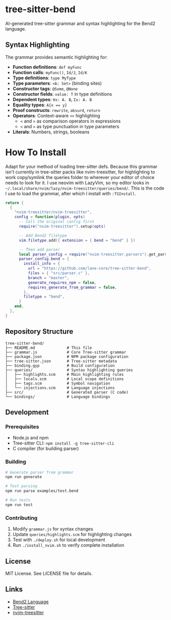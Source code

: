 # tree-sitter-bend

AI-generated tree-sitter grammar and syntax highlighting for the Bend2 language.

## Syntax Highlighting

The grammar provides semantic highlighting for:

- **Function definitions**: `def myFunc`
- **Function calls**: `myFunc()`, `Id/J`, `Id/K`
- **Type definitions**: `type MyType`
- **Type parameters**: `<A: Set>` (binding sites)
- **Constructor tags**: `@Some`, `@None`
- **Constructor fields**: `value: T` in type definitions
- **Dependent types**: `∀x: A. B`, `Σx: A. B`
- **Equality types**: `A{x == y}`
- **Proof constructs**: `rewrite`, `absurd`, `return`
- **Operators**: Context-aware `<>` highlighting
  - `<` and `>` as comparison operators in expressions
  - `<` and `>` as type punctuation in type parameters
- **Literals**: Numbers, strings, booleans

# How To Install

Adapt for your method of loading tree-sitter defs. Because this grammar isn't currently in tree-sitter packs like nvim-treesitter, for highlighting to work copy/symlink the queries folder to wherever your editor of choice needs to look for it. I use neovim with LazyVim, so my editor looks in `~/.local/share/nvim/lazy/nvim-treesitter/queries/bend/`. This is the code I use to load the grammar, after which I install with `:TSInstall`.

```lua
return {
  {
    "nvim-treesitter/nvim-treesitter",
    config = function(plugin, opts)
      -- Call the original config first
      require("nvim-treesitter").setup(opts)

      -- Add Bend2 filetype
      vim.filetype.add({ extension = { bend = "bend" } })

      -- Then add parser
      local parser_config = require("nvim-treesitter.parsers").get_parser_configs()
      parser_config.bend = {
        install_info = {
          url = "https://github.com/lane-core/tree-sitter-bend",
          files = { "src/parser.c" },
          branch = "master",
          generate_requires_npm = false,
          requires_generate_from_grammar = false,
        },
        filetype = "bend",
      }
    end,
  },
}
```

## Repository Structure

```
tree-sitter-bend/
├── README.md              # This file
├── grammar.js             # Core Tree-sitter grammar
├── package.json           # NPM package configuration
├── tree-sitter.json       # Tree-sitter metadata
├── binding.gyp            # Build configuration
├── queries/               # Syntax highlighting queries
│   ├── highlights.scm     # Main highlighting rules
│   ├── locals.scm         # Local scope definitions
│   ├── tags.scm           # Symbol navigation
│   └── injections.scm     # Language injections
├── src/                   # Generated parser (C code)
└── bindings/              # Language bindings
```

## Development

### Prerequisites

- Node.js and npm
- Tree-sitter CLI: `npm install -g tree-sitter-cli`
- C compiler (for building parser)

### Building

```bash
# Generate parser from grammar
npm run generate

# Test parsing
npm run parse examples/test.bend

# Run tests
npm run test
```

### Contributing

1. Modify `grammar.js` for syntax changes
2. Update `queries/highlights.scm` for highlighting changes
3. Test with `./deploy.sh` for local development
4. Run `./install_nvim.sh` to verify complete installation

## License

MIT License. See LICENSE file for details.

## Links

- [Bend2 Language](https://github.com/lane/Bend2)
- [Tree-sitter](https://tree-sitter.github.io/)
- [nvim-treesitter](https://github.com/nvim-treesitter/nvim-treesitter)

